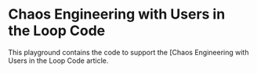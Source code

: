 # Chaos Engineering with Users in the Loop Code

This playground contains the code to support the [Chaos Engineering with Users in the Loop Code article.
